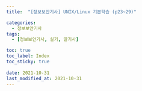 ```yaml
---
title:  "[정보보안기사] UNIX/Linux 기본학습 (p23~29)"

categories:
  - 정보보안기사
tags:
  - [정보보안기사, 실기, 알기사]

toc: true
toc_label: Index
toc_sticky: true
 
date: 2021-10-31
last_modified_at: 2021-10-31
---
```

